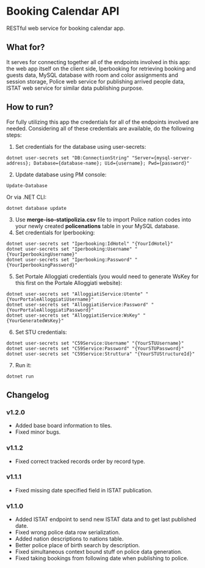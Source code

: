 # Booking Calendar API
RESTful web service for booking calendar app.

## What for?
It serves for connecting together all of the endpoints involved in this app:
the web app itself on the client side, Iperbooking for retrieving booking and guests data,
MySQL database with room and color assignments and session storage,
Police web service for publishing arrived people data, ISTAT web service for similar data publishing purpose.

## How to run?
For fully utilizing this app the credentials for all of the endpoints involved are needed. Considering all of these credentials are available, do the following steps:
1. Set credentials for the database using user-secrets:
```
dotnet user-secrets set "DB:ConnectionString" "Server={mysql-server-address}; Database={database-name}; Uid={username}; Pwd={password}"
```
2. Update database using PM console:
```
Update-Database
```
Or via .NET CLI:
```
dotnet database update
```
3. Use **merge-iso-statipolizia.csv** file to import Police nation codes into your newly created **policenations** table in your MySQL database.
4. Set credentials for Iperbooking:
```
dotnet user-secrets set "Iperbooking:IdHotel" "{YourIdHotel}"
dotnet user-secrets set "Iperbooking:Username" "{YourIperbookingUsername}"
dotnet user-secrets set "Iperbooking:Password" "{YourIperbookingPassword}"
```
5. Set Portale Alloggiati credentials (you would need to generate WsKey for this first on the Portale Alloggiati website):
```
dotnet user-secrets set "AlloggiatiService:Utente" "{YourPortaleAlloggiatiUsername}"
dotnet user-secrets set "AlloggiatiService:Password" "{YourPortaleAlloggiatiPassword}"
dotnet user-secrets set "AlloggiatiService:WsKey" "{YourGeneratedWsKey}"
```
6. Set STU credentials:
```
dotnet user-secrets set "C59Service:Username" "{YourSTUUsername}"
dotnet user-secrets set "C59Service:Password" "{YourSTUPassword}"
dotnet user-secrets set "C59Service:Struttura" "{YourSTUStructureId}"
```
7. Run it:
```
dotnet run
```

## Changelog
### v1.2.0
- Added base board information to tiles.
- Fixed minor bugs.
### v1.1.2
- Fixed correct tracked records order by record type.
### v1.1.1
- Fixed missing date specified field in ISTAT publication.
### v1.1.0
- Added ISTAT endpoint to send new ISTAT data and to get last published date.
- Fixed wrong police data row serialization.
- Added nation descriptions to nations table.
- Better police place of birth search by description.
- Fixed simultaneous context bound stuff on police data generation.
- Fixed taking bookings from following date when publishing to police.

